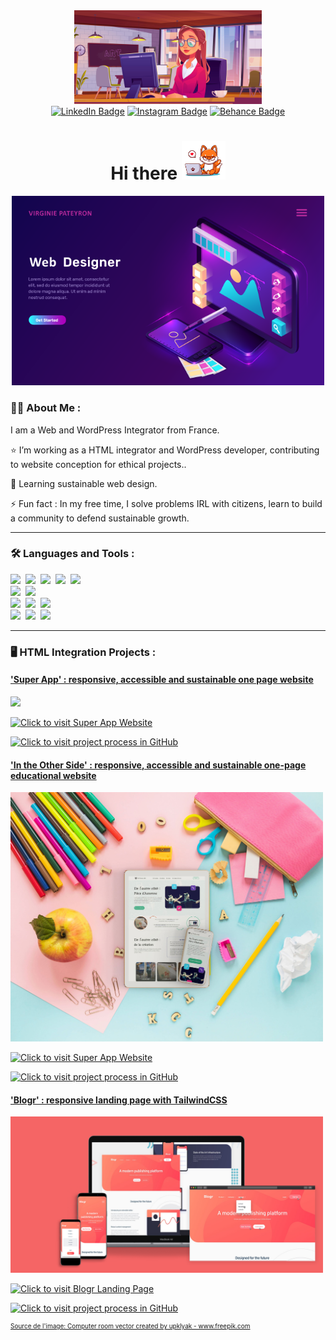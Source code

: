 <div id="header" align="center">
  <img src="woman-developer-working.png" alt= "Woman developer working, illustration by upklyak from freepik" width="300"/>

  <div id="badges" align="center">
    <a href="https://www.linkedin.com/in/virginiepateyron/" target="_blank"><img src="https://img.shields.io/badge/-linkedin-blue?logo=linkedin&logoColor=white&style=for-the-badge" alt="LinkedIn Badge"/></a>
    <a href="https://www.instagram.com/vriessa.wordpress.etik/" target="_blank"><img src="https://img.shields.io/badge/Instagram-ff69b4?logo=instagram&logoColor=white&style=for-the-badge" alt="Instagram Badge"/></a>
    <a href="https://www.behance.net/Virginievriessa" target="_blank"><img src="https://img.shields.io/badge/Behance-9cf?style=for-the-badge&logo=behance&logoColor=grey" alt="Behance Badge"/></a>
  </div>
</div>

<div align="center">
  <h1>Hi there <img src="cute-fox-working-on-pc.png" width="70"></h1>
  <img src="web-designer.png" alt="web designer illustration inspired by graphic designer illustration by upklyak from freepik" width="500"/>
</div>

### :woman_technologist: About Me :
I am a Web and WordPress Integrator from France.

:star: I’m working as a HTML integrator and WordPress developer, contributing to website conception for ethical projects..

:seedling: Learning sustainable web design.

:zap: Fun fact : In my free time, I solve problems IRL with citizens, learn to build a community to defend sustainable growth.

---

### :hammer_and_wrench: Languages and Tools :
<div>
  <img src="https://img.shields.io/badge/HTML5-E34F26?style=for-the-badge&logo=html5&logoColor=white" />&nbsp;
  <img src="https://img.shields.io/badge/CSS3-1572B6?style=for-the-badge&logo=css3&logoColor=white" />&nbsp;
  <img src="https://img.shields.io/badge/JavaScript-323330?style=for-the-badge&logo=javascript&logoColor=F7DF1E" />&nbsp;
  <img src="https://img.shields.io/badge/PHP-777BB4?style=for-the-badge&logo=php&logoColor=white" />&nbsp;
  <img src="https://img.shields.io/badge/Wordpress-21759B?style=for-the-badge&logo=wordpress&logoColor=white"/>&nbsp;
</div>
<div>
  <img src="https://img.shields.io/badge/Tailwind_CSS-38B2AC?style=for-the-badge&logo=tailwind-css&logoColor=white" />&nbsp;
  <img src="https://img.shields.io/badge/Bootstrap-563D7C?style=for-the-badge&logo=bootstrap&logoColor=white" />&nbsp;
</div>
<div>
  <img src="https://img.shields.io/badge/Visual_Studio_Code-0078D4?style=for-the-badge&logo=visual%20studio%20code&logoColor=white" />&nbsp;
  <img src="https://img.shields.io/badge/GIT-E44C30?style=for-the-badge&logo=git&logoColor=white"/>&nbsp;
  <img src="https://img.shields.io/badge/GitHub-100000?style=for-the-badge&logo=github&logoColor=white"/>&nbsp;
</div>
<div>
  <img src="https://img.shields.io/badge/-Photoshop-%23001D34?style=for-the-badge&logo=Adobe%20photoshop"/>&nbsp;
  <img src="https://img.shields.io/badge/-Illustrator-%23310000?style=for-the-badge&logo=Adobe%20Illustrator"/>&nbsp;
  <img src="https://img.shields.io/badge/Adobe%20XD-470137?style=for-the-badge&logo=Adobe%20XD&logoColor=#FF61F6"/>&nbsp;
</div>

---

### 🖥️ HTML Integration Projects :

<div>
  <h4><a href="https://virginiepateyron.github.io/Super-App.github.io/" target="_blank">'Super App' : responsive, accessible and sustainable one page website</a></h4>

  [<img src="https://github.com/VirginiePateyron/Super-App.github.io/blob/0fd4c300da1f0f5f1f1765320da6504a06e0cb57/img/mockup-superapp-both.png" target="_blank">](https://virginiepateyron.github.io/Super-App.github.io/)

  <div class="row">
  <a href="https://virginiepateyron.github.io/Super-App.github.io/" target="_blank" style=""><img src="https://img.shields.io/badge/-visit%20the%20website-dd5555?style=for-the-badge" alt="Click to visit Super App Website"/></a> 

  <a href="https://github.com/VirginiePateyron/Super-App.github.io" target="_blank" style=""><img src="https://img.shields.io/badge/-Link%20to%20Doc%20GitHub-%233D4061?style=for-the-badge&logo=github&logoColor=white" alt="Click to visit project process in GitHub"/></a> 
  </div>
</div>
  
<div>
  <h4><a href="https://virginiepateyron.github.io/fratrie.github.io/" target="_blank">'In the Other Side' : responsive, accessible and sustainable one-page educational website</a></h4>

  [<img src="https://github.com/VirginiePateyron/fratrie.github.io/blob/cb4cbd0bbf8d6607ae2b885a1874f242a452e36b/assets/img/replique_refonte_mockup-opti.jpg" target="_blank"  width="500">](https://virginiepateyron.github.io/fratrie.github.io/)

  <div class="row">
  <a href="https://virginiepateyron.github.io/fratrie.github.io/" target="_blank" style=""><img src="https://img.shields.io/badge/-visit%20the%20website-ADDDDF?style=for-the-badge" alt="Click to visit Super App Website"/></a> 

  <a href="https://github.com/VirginiePateyron/fratrie.github.io" target="_blank" style=""><img src="https://img.shields.io/badge/-Link%20to%20Doc%20GitHub-%233D4061?style=for-the-badge&logo=github&logoColor=white" alt="Click to visit project process in GitHub"/></a> 
  </div>
</div>

<div>
  <h4><a href="https://virginiepateyron.github.io/blogr_landing-page.github.io/" target="_blank">'Blogr' : responsive landing page with TailwindCSS</a></h4>

  [<img src="https://github.com/VirginiePateyron/blogr_landing-page.github.io/blob/f52287d04925d4782996c521483c4efb9fa780ea/images/mockup-blogr_both.png" target="_blank"  width="500">](https://virginiepateyron.github.io/blogr_landing-page.github.io/)

  <div class="row">
  <a href="https://virginiepateyron.github.io/blogr_landing-page.github.io/" target="_blank" style=""><img src="https://img.shields.io/badge/-visit%20the%20website-e53e3e?style=for-the-badge" alt="Click to visit Blogr Landing Page"/></a> 

  <a href="https://github.com/VirginiePateyron/blogr_landing-page.github.io" target="_blank" style=""><img src="https://img.shields.io/badge/-Link%20to%20Doc%20GitHub-%233D4061?style=for-the-badge&logo=github&logoColor=white" alt="Click to visit project process in GitHub"/></a> 
  </div>
</div>


<div style="font-size: 10px">
  <a href="https://www.freepik.com/vectors/computer-room">Source de l'image: Computer room vector created by upklyak - www.freepik.com</a>  
</div>


